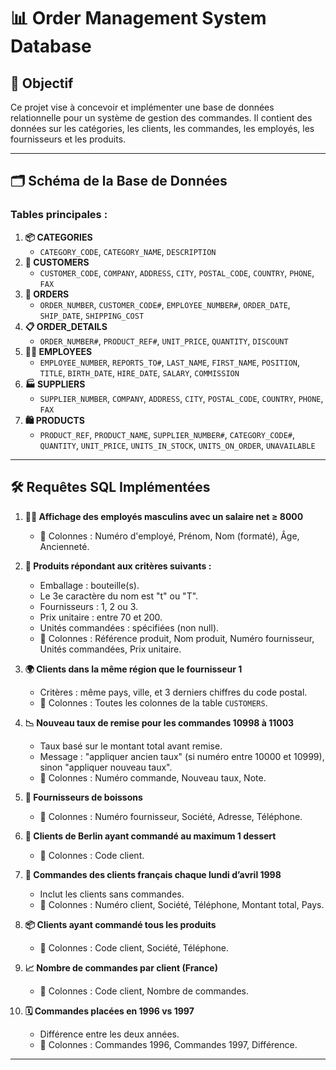 # 📊 **Order Management System Database**  

## 🌟 **Objectif**  
Ce projet vise à concevoir et implémenter une base de données relationnelle pour un système de gestion des commandes. Il contient des données sur les catégories, les clients, les commandes, les employés, les fournisseurs et les produits.  

---

## 🗂️ **Schéma de la Base de Données**  
### Tables principales :  
1. **📦 CATEGORIES**  
   - `CATEGORY_CODE`, `CATEGORY_NAME`, `DESCRIPTION`
2. **👥 CUSTOMERS**  
   - `CUSTOMER_CODE`, `COMPANY`, `ADDRESS`, `CITY`, `POSTAL_CODE`, `COUNTRY`, `PHONE`, `FAX`
3. **🛒 ORDERS**  
   - `ORDER_NUMBER`, `CUSTOMER_CODE#`, `EMPLOYEE_NUMBER#`, `ORDER_DATE`, `SHIP_DATE`, `SHIPPING_COST`
4. **📋 ORDER_DETAILS**  
   - `ORDER_NUMBER#`, `PRODUCT_REF#`, `UNIT_PRICE`, `QUANTITY`, `DISCOUNT`
5. **🧑💼 EMPLOYEES**  
   - `EMPLOYEE_NUMBER`, `REPORTS_TO#`, `LAST_NAME`, `FIRST_NAME`, `POSITION`, `TITLE`, `BIRTH_DATE`, `HIRE_DATE`, `SALARY`, `COMMISSION`
6. **🏭 SUPPLIERS**  
   - `SUPPLIER_NUMBER`, `COMPANY`, `ADDRESS`, `CITY`, `POSTAL_CODE`, `COUNTRY`, `PHONE`, `FAX`
7. **🛍️ PRODUCTS**  
   - `PRODUCT_REF`, `PRODUCT_NAME`, `SUPPLIER_NUMBER#`, `CATEGORY_CODE#`, `QUANTITY`, `UNIT_PRICE`, `UNITS_IN_STOCK`, `UNITS_ON_ORDER`, `UNAVAILABLE`

---

## 🛠️ **Requêtes SQL Implémentées**  

1. **👨💼 Affichage des employés masculins avec un salaire net ≥ 8000**  
   - 📑 Colonnes : Numéro d'employé, Prénom, Nom (formaté), Âge, Ancienneté.

2. **🍾 Produits répondant aux critères suivants :**  
   - Emballage : bouteille(s).  
   - Le 3e caractère du nom est "t" ou "T".  
   - Fournisseurs : 1, 2 ou 3.  
   - Prix unitaire : entre 70 et 200.  
   - Unités commandées : spécifiées (non null).  
   - 📑 Colonnes : Référence produit, Nom produit, Numéro fournisseur, Unités commandées, Prix unitaire.

3. **🌍 Clients dans la même région que le fournisseur 1**  
   - Critères : même pays, ville, et 3 derniers chiffres du code postal.  
   - 📑 Colonnes : Toutes les colonnes de la table `CUSTOMERS`.

4. **📉 Nouveau taux de remise pour les commandes 10998 à 11003**  
   - Taux basé sur le montant total avant remise.  
   - Message : "appliquer ancien taux" (si numéro entre 10000 et 10999), sinon "appliquer nouveau taux".  
   - 📑 Colonnes : Numéro commande, Nouveau taux, Note.

5. **🥤 Fournisseurs de boissons**  
   - 📑 Colonnes : Numéro fournisseur, Société, Adresse, Téléphone.

6. **🍰 Clients de Berlin ayant commandé au maximum 1 dessert**  
   - 📑 Colonnes : Code client.

7. **📅 Commandes des clients français chaque lundi d’avril 1998**  
   - Inclut les clients sans commandes.  
   - 📑 Colonnes : Numéro client, Société, Téléphone, Montant total, Pays.

8. **📦 Clients ayant commandé tous les produits**  
   - 📑 Colonnes : Code client, Société, Téléphone.

9. **📈 Nombre de commandes par client (France)**  
   - 📑 Colonnes : Code client, Nombre de commandes.

10. **🗓️ Commandes placées en 1996 vs 1997**  
    - Différence entre les deux années.  
    - 📑 Colonnes : Commandes 1996, Commandes 1997, Différence.

---
